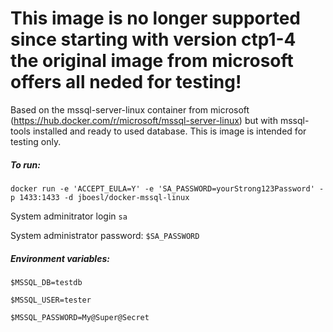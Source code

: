 # This image is no longer supported since starting with version ctp1-4 the original image from microsoft offers all neded for testing!


Based on the mssql-server-linux container from microsoft (https://hub.docker.com/r/microsoft/mssql-server-linux) but with mssql-tools installed and ready to used database.
This is image is intended for testing only.

##### To run:

`docker run -e 'ACCEPT_EULA=Y' -e 'SA_PASSWORD=yourStrong123Password' -p 1433:1433 -d jboesl/docker-mssql-linux`

System adminitrator login `sa`

System administrator password: `$SA_PASSWORD`

##### Environment variables:

`$MSSQL_DB=testdb`

`$MSSQL_USER=tester`

`$MSSQL_PASSWORD=My@Super@Secret`
